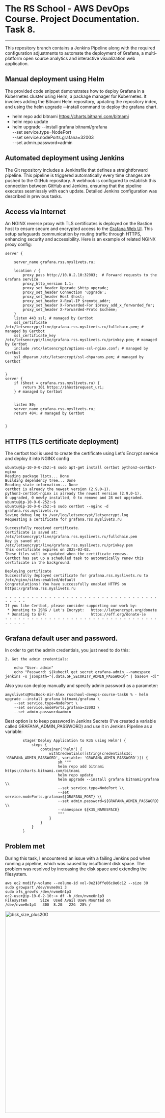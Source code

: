 # The RS School - AWS DevOps Course. Project Documentation. Task 8.
---

This repository branch contains a Jenkins Pipeline along with the required configuration adjustments to automate the deployment of Grafana, a multi-platform open source analytics and interactive visualization web application.

## Manual deployment using Helm
The provided code snippet demonstrates how to deploy Grafana in a Kubernetes cluster using Helm, a package manager for Kubernetes. It involves adding the Bitnami Helm repository, updating the repository index, and using the helm upgrade --install command to deploy the grafana chart.
- helm repo add bitnami https://charts.bitnami.com/bitnami
- helm repo update
- helm upgrade --install grafana bitnami/grafana \
    --set service.type=NodePort \
    --set service.nodePorts.grafana=32003 \
    --set admin.password=admin

## Automated deployment using Jenkins
The Git repository includes a Jenkinsfile that defines a straightforward pipeline. This pipeline is triggered automatically every time changes are pushed to the GitHub repository. A webhook is configured to establish this connection between GitHub and Jenkins, ensuring that the pipeline executes seamlessly with each update.
Detailed Jenkins configuration was described in previous tasks.

## Access via Internet
An NGINX reverse proxy with TLS certificates is deployed on the Bastion host to ensure secure and encrypted access to the [Grafana Web UI](https://grafana.rss.myslivets.ru/). This setup safeguards communication by routing traffic through HTTPS, enhancing security and accessibility.
Here is an example of related NGINX proxy config:
```
server {

    server_name grafana.rss.myslivets.ru;

    location / {
        proxy_pass http://10.0.2.10:32003;  # Forward requests to the Grafana service
        proxy_http_version 1.1;
        proxy_set_header Upgrade $http_upgrade;
        proxy_set_header Connection 'upgrade';
        proxy_set_header Host $host;
        proxy_set_header X-Real-IP $remote_addr;
        proxy_set_header X-Forwarded-For $proxy_add_x_forwarded_for;
        proxy_set_header X-Forwarded-Proto $scheme;
    }
    listen 443 ssl; # managed by Certbot
    ssl_certificate /etc/letsencrypt/live/grafana.rss.myslivets.ru/fullchain.pem; # managed by Certbot
    ssl_certificate_key /etc/letsencrypt/live/grafana.rss.myslivets.ru/privkey.pem; # managed by Certbot
    include /etc/letsencrypt/options-ssl-nginx.conf; # managed by Certbot
    ssl_dhparam /etc/letsencrypt/ssl-dhparams.pem; # managed by Certbot


}
server {
    if ($host = grafana.rss.myslivets.ru) {
        return 301 https://$host$request_uri;
    } # managed by Certbot


    listen 80;
    server_name grafana.rss.myslivets.ru;
    return 404; # managed by Certbot


}

```

## HTTPS (TLS certificate deployment)
The certbot tool is used to create the certificate using Let's Encrypt service and deploy it into NGINX config

```
ubuntu@ip-10-0-0-252:~$ sudo apt-get install certbot python3-certbot-nginx
Reading package lists... Done
Building dependency tree... Done
Reading state information... Done
certbot is already the newest version (2.9.0-1).
python3-certbot-nginx is already the newest version (2.9.0-1).
0 upgraded, 0 newly installed, 0 to remove and 28 not upgraded.
ubuntu@ip-10-0-0-252:~$ 
ubuntu@ip-10-0-0-252:~$ sudo certbot --nginx -d grafana.rss.myslivets.ru
Saving debug log to /var/log/letsencrypt/letsencrypt.log
Requesting a certificate for grafana.rss.myslivets.ru

Successfully received certificate.
Certificate is saved at: /etc/letsencrypt/live/grafana.rss.myslivets.ru/fullchain.pem
Key is saved at:         /etc/letsencrypt/live/grafana.rss.myslivets.ru/privkey.pem
This certificate expires on 2025-03-02.
These files will be updated when the certificate renews.
Certbot has set up a scheduled task to automatically renew this certificate in the background.

Deploying certificate
Successfully deployed certificate for grafana.rss.myslivets.ru to /etc/nginx/sites-enabled/default
Congratulations! You have successfully enabled HTTPS on https://grafana.rss.myslivets.ru

- - - - - - - - - - - - - - - - - - - - - - - - - - - - - - - - - - - - - - - -
If you like Certbot, please consider supporting our work by:
 * Donating to ISRG / Let's Encrypt:   https://letsencrypt.org/donate
 * Donating to EFF:                    https://eff.org/donate-le
- - - - - - - - - - - - - - - - - - - - - - - - - - - - - - - - - - - - - - - -

```

## Grafana default user and password.
In order to get the admin credentials, you just need to do this:
```
2. Get the admin credentials:

    echo "User: admin"
    echo "Password: $(kubectl get secret grafana-admin --namespace jenkins -o jsonpath="{.data.GF_SECURITY_ADMIN_PASSWORD}" | base64 -d)"

```
Also you can deploy manually and specify admin password as a parameter:
```
amyslivets@MacBook-Air-Alex rsschool-devops-course-task6 % - helm upgrade --install grafana bitnami/grafana \
    --set service.type=NodePort \
    --set service.nodePorts.grafana=32003 \
    --set admin.password=admin
```
Best option is to keep password in Jenkins Secrets (I've created a variable called GRAFANA_ADMIN_PASSWORD) and use it in Jenkins Pipeline as a variable:
```
        stage('Deploy Application to K3S using Helm') {
            steps {
                container('helm') {
                    withCredentials([string(credentialsId: 'GRAFANA_ADMIN_PASSWORD', variable: 'GRAFANA_ADMIN_PASSWORD')]) {
                        sh """
                        helm repo add bitnami https://charts.bitnami.com/bitnami
                        helm repo update
                        helm upgrade --install grafana bitnami/grafana \\
                        --set service.type=NodePort \\
                        --set service.nodePorts.grafana=${GRAFANA_PORT} \\
                        --set admin.password=${GRAFANA_ADMIN_PASSWORD} \\
                        --namespace ${K3S_NAMESPACE}
                        """
                    }
                }
            }
        }
```

## Problem met
During this task, I encountered an issue with a failing Jenkins pod when running a pipeline, which was caused by insufficient disk space. The problem was resolved by increasing the disk space and extending the filesystem.
```
aws ec2 modify-volume --volume-id vol-0e218ffe06c8e6c12 --size 30
sudo growpart /dev/nvme0n1 3
sudo xfs_growfs /dev/nvme0n1p3
ec2-user@ip-10-0-2-10:~> df -h /dev/nvme0n1p3
Filesystem      Size  Used Avail Use% Mounted on
/dev/nvme0n1p3   30G  8.2G   22G  28% /
```
<img width="654" alt="disk_size_plus20G" src="https://github.com/user-attachments/assets/a978e319-b2dc-44a1-a3f9-d02922fe3c1f">


